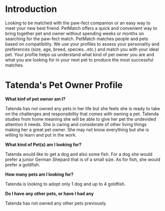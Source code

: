 # Introduction
Looking  to  be  matched  with  the  paw-fect  companion  or  an  easy  way  to 
meet your new best friend. PetMatch offers a quick and convenient way to 
bring  together  pet  and  owner  without  spending  weeks  or  months  on 
searching  for  the  paw-fect  match.  PetMatch  matches  people  and  pets 
based on compatibility. We use your profiles to assess your personality and 
preferences (size, age, breed, species...etc.) and match you with your ideal 
pet. Your profile helps us understand what kind of pet owner you are and 
what you are looking for in your next pet to produce the most successful 
matches.

# Tatenda's Pet Owner Profile 
**What kinf of pet owner am I?** 

Tatenda has not owned any pets in her life but she feels she is ready to take on the challenges and responsibility that comes with owning a pet. Tatenda studies from home meaning she will be able to give her pet the undevided attention it needs. She is caring and considerate of other living things making her a great pet owner. She may not know everything but she is willing to learn and put in the work.

**What kind of Pet(s) am I looking for?**

Tatenda would like to get a dog and also some fish. For a dog she would prefer a junior German Shepard that is of a small size. As for fish, she would prefer a goldfish.

**How many pets am I looking for?**

Tatenda is looking to adopt only 1 dog and up to 4 goldfish. 

**Do I have any other pets, or have I had any**

Tatenda has not owned any other pets previously.